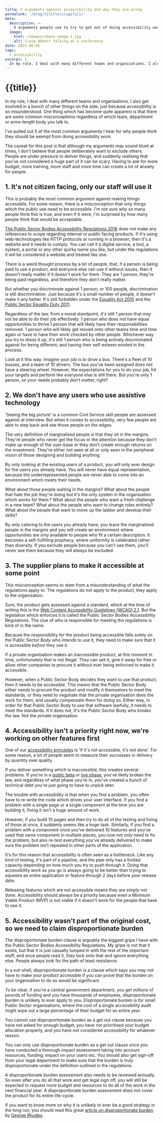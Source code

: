 ```yaml
---
title: 5 arguments against accessibility and why they are wrong
permalink: '/blog/{{title|slugify}}/'
meta:
  description: >-
    5 arguments people use to try to get out of doing accessibility work.
  image:
    href: /images/share-image-1.jpg
    alt: Craig Abbott talking at a conference.
date: 2021-06-03
tags:
  - accessibility
excerpt: |
  In my role, I deal with many different teams and organisations. I also get involved in a bunch of other things on the side, just because accessibility is so misunderstood. One thing which has become quite apparent is that there are some common misconceptions regardless of which team, department or arms-length body you talk to.
---
```


# {{title}}

In my role, I deal with many different teams and organisations. I also get involved in a bunch of other things on the side, just because accessibility is so misunderstood. One thing which has become quite apparent is that there are some common misconceptions regardless of which team, department or arms-length body you talk to.

I've pulled out 5 of the most common arguments I hear for why people think they should be exempt from doing accessibility work.

The caveat for this post is that although my arguments may sound blunt at times, I don't believe that people deliberately want to exclude others. People are under pressure to deliver things, and suddenly realising that you've not considered a huge part of it can be scary. Having to ask for more budget, more training, more staff and more time can create a lot of anxiety for people.

## 1. It's not citizen facing, only our staff will use it

This is probably the most common argument against making things accessible. For some reason, there is a misconception that only things which the public use need to be accessible. I'm not sure why so many people think this is true, and even if it were, I'm surprised by how many people think that would be acceptable. 

[The Public Sector Bodies Accessibility Regulations 2018](https://www.legislation.gov.uk/uksi/2018/952/made) does not make any references to scope regarding internal or public facing products. If it's using web-technologies like HTTP protocols or running in a browser, then it's a website and it needs to comply. You can call it a digital service, a tool, a system, a portal or any other quirky name you like, but under the regulations it will be considered a website and treated like one.

There is a weird thought process by a lot of people, that, if a person is being paid to use a product, and everyone else can use it without issues, then it doesn't really matter if it doesn't work for them. They are 1 person, they're being paid regardless, and therefore they don't really matter.

But whether you discriminate against 1 person, or 100 people, discrimination is still discrimination. Just because it's a small number of people, it doesn't make it any better. It's still forbidden under the [Equality Act 2010](https://www.legislation.gov.uk/ukpga/2010/15/contents) and the [Public Sector Equality Duty 2011](https://www.gov.uk/government/publications/public-sector-equality-duty). 

Regardless of the law, from a moral standpoint, it's still 1 person that may not be able to do their job effectively. 1 person who does not have equal opportunities to thrive.1 person that will likely have their responsibilities removed. 1 person who will likley get moved onto other teams time and time again or have to have their work checked by other people. Whichever way you try to dress it up, it's still 1 person who is being actively discriminated against for being different; and having their self-esteem eroded in the process.

Look at it this way. Imagine your job is to drive a bus. There's a fleet of 10 busses, and a team of 10 drivers. The bus you've been assigned does not have a steering wheel. However, the expectations for you to do your job, hit your targets and perform like everyone else is still there. But you're only 1 person, so your needs probably don't matter, right?

## 2. We don't have any users who use assistive technology

'Seeing the big picture' is a common Civil Service skill people are assessed against at interview. But when it comes to accessibility, very few people are able to step back and see those people on the edges.

The very definition of marginalised people is that they sit in the margins. They're people who never get the focus or the attention because they don't make up enough of the user-base or they don't create enough returns on the investment. They're either not seen at all or only seen in the peripheral vision of those designing and building anything.

By only looking at the existing users of a product, you will only ever design for the users you already have. You will never have equal representation, because the underrepresented people are never able to come into an environment which meets their needs. 

What about those people waiting in the margins? What about the people that hate the job they're doing but it's the only system in the organisation which works for them.? What about the people who want a fresh challenge in a new team? What about the people who want to change roles entirely? What about the people that want to move up the ladder and develop their skills?

By only catering to the users you already have, you leave the marginalised people in the margins and you will create an environment where opportunities are only available to people who fit a certain description. It becomes a self-fulfilling prophecy, where uniformity is celebrated rather than diversity. If you exclude people because you can't see them, you'll never see them because they will always be excluded.

## 3. The supplier plans to make it accessible at some point

This misconception seems to stem from a misunderstanding of what the regulations apply to. The regulations do not apply to the product, they apply to the organisation. 

Sure, the product gets assessed against a standard, which at the time of writing this is the [Web Content Accessibility Guidelines (WCAG) 2.1](https://www.w3.org/TR/WCAG21/). But the legislation which enforces it is called the Public Sector Bodies Accessibility Regulations. The clue of who is responsible for meeting the regulations is kind of in the name.

Because the responsibility for the product being accessible falls solely on the Public Sector Body who intends to use it, they need to make sure that it is accessible *before* they use it.

If a private organisation makes an inaccessible product, at this moment in time, unfortunately that is not illegal. They can sell it, give it away for free or allow other companies to procure it without ever being enforced to make it accessible.

However, when a Public Sector Body decides they want to use that product, then it needs to be accessible. This means that the Public Sector Body either needs to procure the product and modify it themselves to meet the standards, or they need to negotiate that the private organisation does the work for them, and usually compensate them for doing so. Either way, in order for that Public Sector Body to use that software lawfully, it needs to meet the standards. If it does not, it's the Public Sector Body who breaks the law. Not the private organisation.

## 4. Accessibility isn't a priority right now, we're working on other features first

One of our [accessibility principles](https://accessibility-manual.dwp.gov.uk/community/accessibility-principles) is 'if it's not accessible, it's not done'. For some reason, a lot of people seem to measure their successes in delivery by quantity over quality.

If you deliver something which is inaccessible, this creates several problems. If you're in a [public beta](https://www.gov.uk/service-manual/agile-delivery/how-the-beta-phase-works) or [live phase](https://www.gov.uk/service-manual/agile-delivery/how-the-live-phase-works), you've likely broken the law, and regardless of what phase you're in, you've created a bunch of technical debt you're just going to have to unpick later.

The trouble with accessibility is that when you find a problem, you often have to re-write the code which drives your user interface. If you find a problem with a single page or a single component at the time you are building it, fixing it isn't a huge amount of work.

However, if you build 10 pages and then try to do all of the testing and fixing of those at once, it suddenly seems like a huge task. Similarly, if you find a problem with a component once you've delivered 10 features and you've used that same component in multiple places, you now not only need to fix the problem, but also re-test everything you've already delivered to make sure the problem isn't repeated in other parts of the application.

It's for this reason that accessibility is often seen as a bottleneck. Like any kind of testing, it's part of a pipeline, and the pipe only has a limited capacity depending on how much you try to push through it. Doing that accessibility work as you go is always going to be better than trying to squeeze an entire application or feature through 2 days before your release date.

Releasing features which are not accessible means they are simply not done. Accessibility should always be a priority because even a Minimum Viable Product (MVP) is not viable if it doesn't work for the people that have to use it.

## 5. Accessibility wasn't part of the original cost, so we need to claim disproportionate burden

The disproportionate burden clause is arguably the biggest gripe I have with the Public Sector Bodies Accessibility Regulations. My gripe is not that it exists, but that it is just casually lumped in with the rest of the important stuff, and once people read it, they lock onto that and ignore everything else. People always look for the path of least resistance.

In a nut-shell, disproportionate burden is a clause which says you may not have to make your product accessible if you can prove that the burden on your organisation to do so would be significant. 

To be clear, if you're a central government department, you get millions of pounds of funding and you have thousands of employees, disproportionate burden is unlikely to ever apply to you. Disproportionate burden is for small Public Sector organisations, where the cost of a single accessibility audit might wipe out a large percentage of their budget for an entire year.

You cannot use disproportionate burden as a get out clause because you have not asked for enough budget, you have not prioritised your budget allocation properly, and you have not considered accessibility for whatever reason. 

You can only use disproportionate burden as a get out clause once you have conducted a thorough impact assessment taking into account resources, funding, impact on your users etc. You should also get sign-off from your legal department to make sure that the burden is truly disproportionate under the definition outlined in the regulations.

A disproportionate burden assessment also needs to be reviewed annually. So even after you do all that work and get legal sign off, you will still be expected to request more budget and resources to do all of the work in the next financial year. A disproportionate burden assessment does not cover the product for its entire life-cycle.

If you want to know more on why it is unlikely to ever be a good strategy in the long run, you should read this great [article on disproportionate burden](https://www.lexdis.org.uk/digital-accessibility/digital-accessibility-regulations/disproportionate-burden/disproportionate-burden-thoughts/) by [George Rhodes](https://twitter.com/Access_Rhodes).